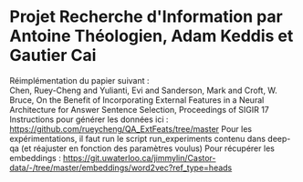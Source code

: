 # Projet Recherche d'Information par Antoine Théologien, Adam Keddis et Gautier Cai

Réimplémentation du papier suivant : \
Chen, Ruey-Cheng and Yulianti, Evi and Sanderson, Mark and Croft, W. Bruce, On the Benefit of Incorporating External Features in a Neural Architecture for Answer Sentence Selection, Proceedings of SIGIR 17\
Instructions pour générer les données ici : https://github.com/rueycheng/QA_ExtFeats/tree/master
Pour les expérimentations, il faut run le script run_experiments contenu dans deep-qa (et réajuster en fonction des paramètres voulus)
Pour récupérer les embeddings : https://git.uwaterloo.ca/jimmylin/Castor-data/-/tree/master/embeddings/word2vec?ref_type=heads
